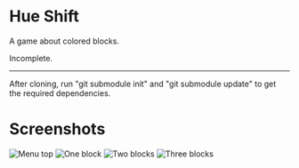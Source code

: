 Hue Shift
=========
A game about colored blocks.

Incomplete.

---

After cloning, run "git submodule init" and "git submodule update" to get the required dependencies.


Screenshots
===========
![Menu top](http://legospacy.github.io/hue-shift/img/menu_top.png)
![One block](https://legospacy.github.io/hue-shift/img/one_block.png)
![Two blocks](https://legospacy.github.io/hue-shift/img/two_blocks.png)
![Three blocks](https://legospacy.github.io/hue-shift/img/three_blocks.png)
